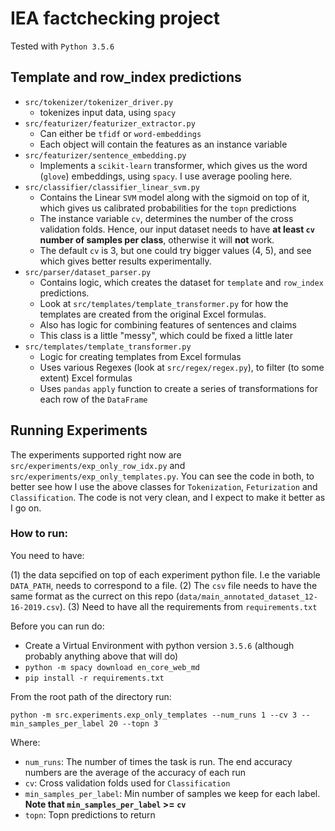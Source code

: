 # IEA factchecking project

Tested with `Python 3.5.6`

## Template and row_index predictions

* `src/tokenizer/tokenizer_driver.py`
    - tokenizes input data, using `spacy`
* `src/featurizer/featurizer_extractor.py`
    * Can either be `tfidf` or `word-embeddings`
    * Each object will contain the features as an instance variable
* `src/featurizer/sentence_embedding.py`
    * Implements a `scikit-learn` transformer, which gives us the word (`glove`) embeddings, using `spacy`. I use average pooling here.
* `src/classifier/classifier_linear_svm.py`
    * Contains the Linear `SVM` model along with the sigmoid on top of it, which gives us calibrated probabilities for the `topn` predictions
    * The instance variable `cv`, determines the number of the cross validation folds. Hence, our input dataset needs to have **at least `cv` number of samples per class**, otherwise it will **not** work.
    * The default `cv` is 3, but one could try bigger values (4, 5), and see which gives better results experimentally.
* `src/parser/dataset_parser.py`
    * Contains logic, which creates the dataset for `template` and `row_index` predictions.
    * Look at `src/templates/template_transformer.py` for how the templates are created from the original Excel formulas.
    * Also has logic for combining features of sentences and claims
    * This class is a little "messy", which could be fixed a little later
* `src/templates/template_transformer.py`
    * Logic for creating templates from Excel formulas
    * Uses various Regexes (look at `src/regex/regex.py`), to filter (to some extent) Excel formulas
    * Uses `pandas` `apply` function to create a series of transformations for each row of the `DataFrame`

## Running Experiments

The experiments supported right now are `src/experiments/exp_only_row_idx.py` and `src/experiments/exp_only_templates.py`. You can see the code in both, to better see how I use the above classes for `Tokenization`, `Feturization` and `Classification`. The code is not very clean, and I expect to make it better as I go on.

### How to run:

You need to have:  

(1) the data sepcified on top of each experiment python file. I.e the variable `DATA_PATH`, needs to correspond to a file. 
(2) The `csv` file needs to have the same format as the currect on this repo (`data/main_annotated_dataset_12-16-2019.csv`).
(3) Need to have all the requirements from `requirements.txt`

Before you can run do:

* Create a Virtual Environment with python version `3.5.6` (although probably anything above that will do)
* `python -m spacy download en_core_web_md`
* `pip install -r requirements.txt`

From the root path of the directory run:

`python -m src.experiments.exp_only_templates --num_runs 1 --cv 3 --min_samples_per_label 20 --topn 3`

Where:

* `num_runs`: The number of times the task is run. The end accuracy numbers are the average of the accuracy of each run
* `cv`: Cross validation folds used for `Classification`
* `min_samples_per_label`: Min number of samples we keep for each label. **Note that `min_samples_per_label` >= `cv`**
* `topn`: Topn predictions to return
